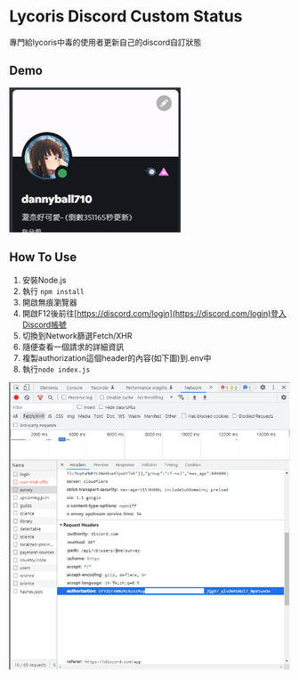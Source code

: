 # Lycoris Discord Custom Status
專門給lycoris中毒的使用者更新自己的discord自訂狀態

## Demo
![](./image/demo.gif)

## How To Use
1. 安裝Node.js
2. 執行 `npm install`
3. 開啟無痕瀏覽器
4. 開啟F12後前往[https://discord.com/login](https://discord.com/login)登入Discord帳號
5. 切換到Network篩選Fetch/XHR
6. 隨便查看一個請求的詳細資訊
7. 複製authorization這個header的內容(如下圖)到.env中
8. 執行`node index.js`

![](./image/1.png)